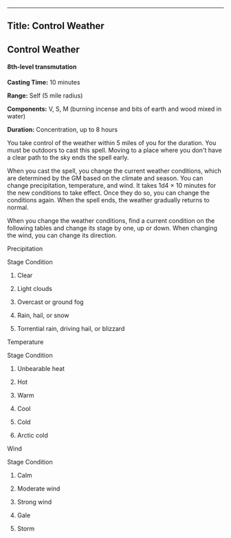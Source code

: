 -------------------------
Title: Control Weather
-------------------------

## Control Weather

#### 8th-level transmutation


**Casting Time:** 10 minutes

**Range:** Self (5 mile radius)

**Components:** V, S, M (burning incense and bits of earth
and wood mixed in water)

**Duration:** Concentration, up to 8 hours


You take control of the weather within 5 miles of you for the duration.
You must be outdoors to cast this spell. Moving to a place where you
don't have a clear path to the sky ends the spell early.

When you cast the spell, you change the current weather conditions,
which are determined by the GM based on the climate and season. You can
change precipitation, temperature, and wind. It takes 1d4 × 10 minutes
for the new conditions to take effect. Once they do so, you can change
the conditions again. When the spell ends, the weather gradually returns
to normal.

When you change the weather conditions, find a current condition on the
following tables and change its stage by one, up or down. When changing
the wind, you can change its direction.


Precipitation

Stage Condition

1.  Clear

2.  Light clouds

3.  Overcast or ground fog

4.  Rain, hail, or snow

5.  Torrential rain, driving hail, or blizzard

Temperature

Stage Condition

1.  Unbearable heat

2.  Hot

3.  Warm

4.  Cool

5.  Cold

6.  Arctic cold


Wind

Stage Condition

1.  Calm

2.  Moderate wind

3.  Strong wind

4.  Gale

5.  Storm


